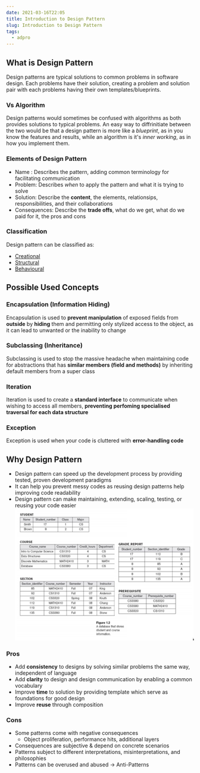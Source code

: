 ```yaml
---
date: 2021-03-16T22:05
title: Introduction to Design Pattern
slug: Introduction to Design Pattern
tags:
  - adpro
---
```


## What is Design Pattern

Design patterns are typical solutions to common problems in software design. Each problems have their solution, creating a problem and solution pair with each problems having their own templates/blueprints.

### Vs Algorithm

Design patterns would sometimes be confused with algorithms as both provides solutions to typical problems. An easy way to diffrinitiate between the two would be that a design pattern is more like a _blueprint_, as in you know the features and results, while an algorithm is it's _inner working_, as in how you implement them.

### Elements of Design Pattern

- Name : Describes the pattern, adding common terminology for facilitating communication
- Problem: Describes _when_ to apply the pattern and what it is trying to solve
- Solution: Describe the **content**, the elements, relationsips, responsibilities, and their collaborations
- Consequences: Describe the **trade offs**, what do we get, what do we paid for it, the pros and cons

### Classification

Design pattern can be classified as:

- [Creational]([[Creational-DP]]#)
- [Structural]([[Structural-DP]]#)
- [Behavioural]([[Behavioural-DP]]#)

## Possible Used Concepts

### Encapsulation (Information Hiding)

Encapsulation is used to **prevent manipulation** of exposed fields from **outside** by **hiding** them and permitting only stylized access to the object, as it can lead to unwanted or the inability to change

### Subclassing (Inheritance)

Subclassing is used to stop the massive headache when maintaining code for abstractions that has **similar members (field and methods)** by inheriting default members from a super class

### Iteration

Iteration is used to create a **standard interface** to communicate when wishing to access all members, **preventing perfoming specialised traversal for each data structure**

### Exception

Exception is used when your code is cluttered with **error-handling code**

## Why Design Pattern

- Design pattern can speed up the development process by providing tested, proven development paradigms
- It can help you prevent messy codes as reusing design patterns help improving code readability
- Design pattern can make maintaining, extending, scaling, testing, or reusing your code easier
  ![pyramid design pattern](static/pic-selected-210319-2005-54.png)

### Pros

- Add **consistency** to designs by solving similar problems the same way, independent of language
- Add **clarity** to design and design communication by enabling
  a common vocabulary
- Improve **time** to solution by providing template which serve as foundations for good design
- Improve **reuse** through composition

### Cons

- Some patterns come with negative consequences
  - Object proliferation, performance hits, additional layers
- Consequences are subjective & depend on concrete scenarios
- Patterns subject to different interpretations, misinterpretations, and philosophies
- Patterns can be overused and abused → Anti-Patterns
